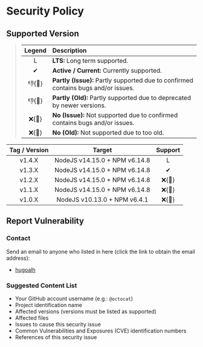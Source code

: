 # Security Policy

## Supported Version

> | **Legend** | **Description** |
> |:-:|:--|
> | L | **LTS:** Long term supported. |
> | ✔ | **Active / Current:** Currently supported. |
> | 👎{🐛} | **Partly (Issue):** Partly supported due to confirmed contains bugs and/or issues. |
> | 👎{🧓} | **Partly (Old):** Partly supported due to deprecated by newer versions. |
> | ❌{🐛} | **No (Issue):** Not supported due to confirmed contains bugs and/or issues. |
> | ❌{🧓} | **No (Old):** Not supported due to too old. |

| **Tag / Version** | **Target** | **Support** |
|:-:|:-:|:-:|
| v1.4.X | NodeJS v14.15.0 + NPM v6.14.8 | L |
| v1.3.X | NodeJS v14.15.0 + NPM v6.14.8 | ✔ |
| v1.2.X | NodeJS v14.15.0 + NPM v6.14.8 | ❌{🧓} |
| v1.1.X | NodeJS v14.15.0 + NPM v6.14.8 | ❌{🐛} |
| v1.0.X | NodeJS v10.13.0 + NPM v6.4.1 | ❌{🐛} |

## Report Vulnerability

### Contact

Send an email to anyone who listed in here (click the link to obtain the email address):

- [hugoalh](https://github.com/hugoalh)

### Suggested Content List

- Your GitHub account username (e.g.: `@octocat`)
- Project identification name
- Affected versions (versions must be listed as supported)
- Affected files
- Issues to cause this security issue
- Common Vulnerabilities and Exposures (CVE) identification numbers
- References of this security issue
